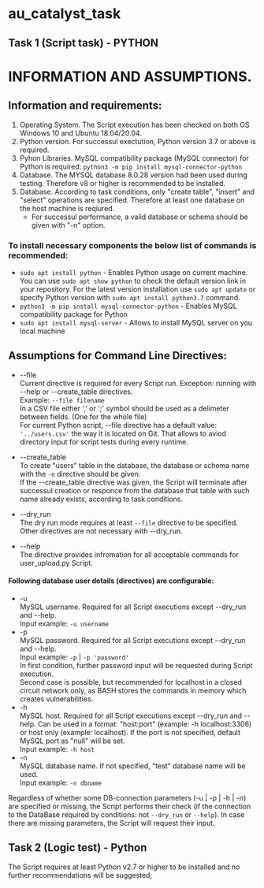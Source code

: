 # au_catalyst_task
## Task 1 (Script task) - PYTHON
# INFORMATION AND ASSUMPTIONS.

## Information and requirements:
1. Operating System. The Script execution has been checked on both OS Windows 10 and Ubuntu 18.04/20.04.
2. Python version. For successul exectution, Python version 3.7 or above is required.
3. Pyhon Libraries. MySQL compatibility package (MySQL connector) for Python is required:
  `python3 -m pip install mysql-connector-python`
4. Database. The MYSQL database 8.0.28 version had been used during testing. Therefore v8 or higher is recommended to be installed.
5. Database. According to task conditions, only "create table", "insert" and "select" operations are specified.
   Therefore at least one database on the host machine is reqiured.   
   - For successul performance, a valid database or schema should be given with "-n" option.

### To install necessary components the below list of commands is recommended:
- `sudo apt install python` - Enables Python usage on current machine. You can use `sudo apt show python` to check the default version link in your repository.
For the latest version installation use `sudo apt update` or specify Python version with `sudo apt install python3.7` command.
- `python3 -m pip install mysql-connector-python` - Enables MySQL compatibility package for Python
- `sudo apt install mysql-server` - Allows to install MySQL server on you local machine


## Assumptions for Command Line Directives:

*   --file   
     Current directive is required for every Script run. Exception: running with --help or --create_table directives.   
     Example: `--file filename`   
     In a CSV file either ',' or ';' symbol should be used as a delimeter between fields. (One for the whole file)   
     For current Python script, --file directive has a default value: `'../users.csv'` the way it is located on Git. That allows to aviod directory input for script tests during every runtime.

*   --create_table   
     To create "users" table in the database, the database or schema name with the `-n` directive should be given.   
     If the --create_table directive was given, the Script will terminate after successul creation or responce from the database that table with such name already exists, according to task conditions.

*   --dry_run   
     The dry run mode requires at least `--file` directive to be specified. Other directives are not necessary with --dry_run.

*   --help   
     The directive provides infromation for all acceptable commands for user_upload.py Script.


#### Following database user details (directives) are configurable:
*   -u   
     MySQL username. Required for all Script executions except --dry_run and --help.   
     Input example: `-u username`  
*   -p   
     MySQL password. Required for all Script executions except --dry_run and --help.   
     Input example: `-p` | `-p 'password'`   
     In first condition, further password input will be requested during Script execution.   
     Second case is possible, but recommended for localhost in a closed circuit network only, as BASH stores the commands in memory which creates vulnerabilities.   
*   -h   
     MySQL host. Required for all Script executions except --dry_run and --help.
     Can be used in a format: "host:port" (example: -h localhost:3306) or host only (example: localhost).
     If the port is not specified, default MySQL port as "null" will be set.   
     Input example: `-h host`   
*   -n   
     MySQL database name. If not specified, "test" database name will be used.   
     Input example: `-n dbname`   

Regardless of whether some DB-connection parameters (-u | -p | -h | -n) are specified or missing, the Script performs their check (if the connection to the DataBase required by conditions: not `--dry_run` or `--help`).
In case there are missing parameters, the Script will request their input.

## Task 2 (Logic test) - Python
The Script requires at least Python v2.7 or higher to be installed and no further recommendations will be suggested;
